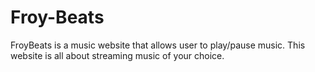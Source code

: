 # Froy-Beats
FroyBeats is a music website that allows user to play/pause music. This website is all about streaming music of your choice. 
